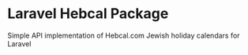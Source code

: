 # Laravel Hebcal Package
Simple API implementation of Hebcal.com Jewish holiday calendars for Laravel
